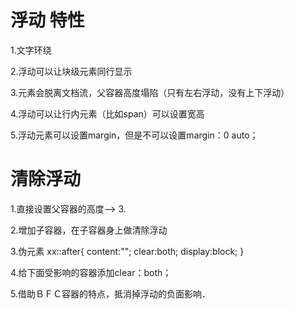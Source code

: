 # 浮动 特性

1.文字环绕

2.浮动可以让块级元素同行显示

3.元素会脱离文档流，父容器高度塌陷（只有左右浮动，没有上下浮动）

4.浮动可以让行内元素（比如span）可以设置宽高

5.浮动元素可以设置margin，但是不可以设置margin：0 auto；

# 清除浮动

1.直接设置父容器的高度--> 3.

2.增加子容器，在子容器身上做清除浮动

3.伪元素 xx::after{
    content:"";
    clear:both;
    display:block;
}

4.给下面受影响的容器添加clear：both；

5.借助ＢＦＣ容器的特点，抵消掉浮动的负面影响．